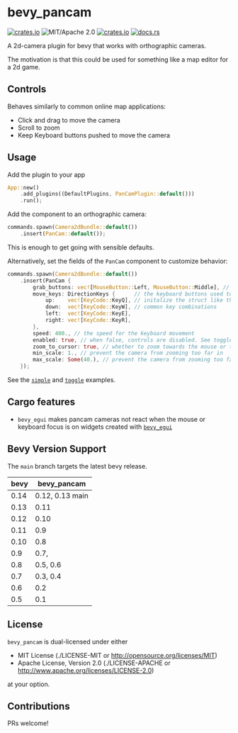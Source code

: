 # bevy_pancam

[![crates.io](https://img.shields.io/crates/v/bevy_pancam.svg)](https://crates.io/crates/bevy_pancam)
![MIT/Apache 2.0](https://img.shields.io/badge/license-MIT%2FApache-blue.svg)
[![crates.io](https://img.shields.io/crates/d/bevy_pancam.svg)](https://crates.io/crates/bevy_pancam)
[![docs.rs](https://img.shields.io/docsrs/bevy_pancam)](https://docs.rs/bevy_pancam)

A 2d-camera plugin for bevy that works with orthographic cameras.

The motivation is that this could be used for something like a map editor for a 2d game.

## Controls

Behaves similarly to common online map applications:

- Click and drag to move the camera
- Scroll to zoom
- Keep Keyboard buttons pushed to move the camera

## Usage

Add the plugin to your app

```rust ignore
App::new()
    .add_plugins((DefaultPlugins, PanCamPlugin::default()))
    .run();
```

Add the component to an orthographic camera:

```rust ignore
commands.spawn(Camera2dBundle::default())
    .insert(PanCam::default());
```

This is enough to get going with sensible defaults.

Alternatively, set the fields of the `PanCam` component to customize behavior:

```rust ignore
commands.spawn(Camera2dBundle::default())
    .insert(PanCam {
        grab_buttons: vec![MouseButton::Left, MouseButton::Middle], // which buttons should drag the camera
        move_keys: DirectionKeys {      // the keyboard buttons used to move the camera
            up:    vec![KeyCode::KeyQ], // initalize the struct like this or use the provided methods for
            down:  vec![KeyCode::KeyW], // common key combinations
            left:  vec![KeyCode::KeyE],
            right: vec![KeyCode::KeyR],
        },
        speed: 400., // the speed for the keyboard movement
        enabled: true, // when false, controls are disabled. See toggle example.
        zoom_to_cursor: true, // whether to zoom towards the mouse or the center of the screen
        min_scale: 1., // prevent the camera from zooming too far in
        max_scale: Some(40.), // prevent the camera from zooming too far out
    });
```

See the [`simple`](./examples/simple.rs) and [`toggle`](./examples/toggle.rs) examples.

## Cargo features

- `bevy_egui` makes pancam cameras not react when the mouse or keyboard focus is on widgets created with [`bevy_egui`](https://github.com/mvlabat/bevy_egui)

## Bevy Version Support

The `main` branch targets the latest bevy release.

|bevy|bevy_pancam|
|----|-----------|
|0.14|0.12, 0.13 main |
|0.13|0.11       |
|0.12|0.10       |
|0.11|0.9        |
|0.10|0.8        |
|0.9 |0.7,       |
|0.8 |0.5, 0.6   |
|0.7 |0.3, 0.4   |
|0.6 |0.2        |
|0.5 |0.1        |

## License

`bevy_pancam` is dual-licensed under either

- MIT License (./LICENSE-MIT or http://opensource.org/licenses/MIT)
- Apache License, Version 2.0 (./LICENSE-APACHE or http://www.apache.org/licenses/LICENSE-2.0)

at your option.

## Contributions

PRs welcome!
